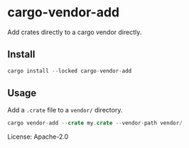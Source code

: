 # cargo-vendor-add

Add crates directly to a cargo vendor directly.

## Install

```rust
cargo install --locked cargo-vendor-add
```

## Usage

Add a `.crate` file to a `vendor/` directory.

```rust
cargo vendor-add --crate my.crate --vendor-path vendor/
```

License: Apache-2.0
